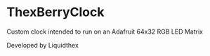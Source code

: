 # ThexBerryClock
Custom clock intended to run on an Adafruit 64x32 RGB LED Matrix

Developed by Liquidthex
